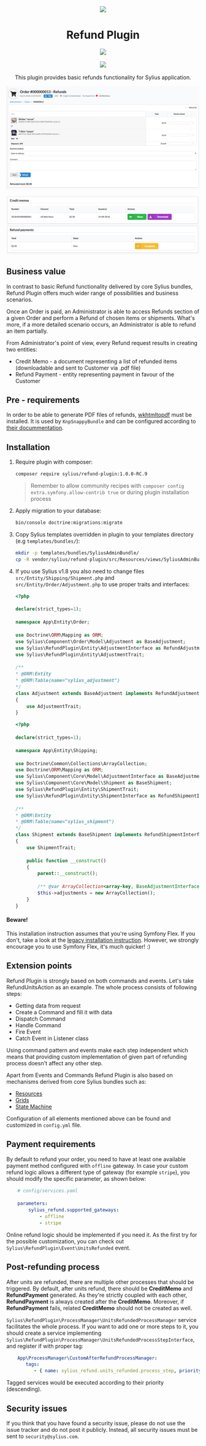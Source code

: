 <p align="center">
    <a href="https://sylius.com" target="_blank">
        <img src="https://demo.sylius.com/assets/shop/img/logo.png" />
    </a>
</p>

<h1 align="center">Refund Plugin</h1>

<p align="center"><img src="https://travis-ci.org/Sylius/RefundPlugin.svg?branch=master"></p>

<p align="center"><a href="https://sylius.com/plugins/" target="_blank"><img src="https://sylius.com/assets/badge-official-sylius-plugin.png" width="200"></a></p>

<p align="center">This plugin provides basic refunds functionality for Sylius application.</p>

![Screenshot showing order's refund section](docs/refunds.png)

![Screenshot showing order's credit memos and refund payments](docs/credit_memo.png)

## Business value

In contrast to basic Refund functionality delivered by core Sylius bundles, Refund Plugin offers much wider range of
possibilities and business scenarios.

Once an Order is paid, an Administrator is able to access Refunds section of a given Order and perform a Refund
of chosen items or shipments. What's more, if a more detailed scenario occurs, an Administrator is able to refund an item
partially.

From Administrator's point of view, every Refund request results in creating two entities:
* Credit Memo - a document representing a list of refunded items (downloadable and sent to Customer via .pdf file)
* Refund Payment - entity representing payment in favour of the Customer

## Pre - requirements

In order to be able to generate PDF files of refunds, [wkhtmltopdf](https://wkhtmltopdf.org/) must be installed.
It is used by `KnpSnappyBundle` and can be configured according to [their docummentation](https://github.com/KnpLabs/KnpSnappyBundle#configuration).

## Installation

1. Require plugin with composer:

    ```bash
    composer require sylius/refund-plugin:1.0.0-RC.9
    ```

    > Remember to allow community recipes with `composer config extra.symfony.allow-contrib true` or during plugin installation process

2. Apply migration to your database:

    ```bash
    bin/console doctrine:migrations:migrate
    ```

3. Copy Sylius templates overridden in plugin to your templates directory (e.g `templates/bundles/`):

    ```bash
    mkdir -p templates/bundles/SyliusAdminBundle/
    cp -R vendor/sylius/refund-plugin/src/Resources/views/SyliusAdminBundle/* templates/bundles/SyliusAdminBundle/
    ```
   
4. If you use Sylius v1.8 you also need to change files `src/Entity/Shipping/Shipment.php` and `src/Entity/Order/Adjustment.php` to use proper traits and interfaces:

    ```php
    <?php
    
    declare(strict_types=1);
    
    namespace App\Entity\Order;
    
    use Doctrine\ORM\Mapping as ORM;
    use Sylius\Component\Order\Model\Adjustment as BaseAdjustment;
    use Sylius\RefundPlugin\Entity\AdjustmentInterface as RefundAdjustmentInterface;
    use Sylius\RefundPlugin\Entity\AdjustmentTrait;
    
    /**
    * @ORM\Entity
    * @ORM\Table(name="sylius_adjustment")
    */
    class Adjustment extends BaseAdjustment implements RefundAdjustmentInterface
    {
        use AdjustmentTrait;
    }
   ```
   
    ```php 
    <?php
    
    declare(strict_types=1);
    
    namespace App\Entity\Shipping;
    
    use Doctrine\Common\Collections\ArrayCollection;
    use Doctrine\ORM\Mapping as ORM;
    use Sylius\Component\Core\Model\AdjustmentInterface as BaseAdjustmentInterface;
    use Sylius\Component\Core\Model\Shipment as BaseShipment;
    use Sylius\RefundPlugin\Entity\ShipmentTrait;
    use Sylius\RefundPlugin\Entity\ShipmentInterface as RefundShipmentInterface;
    
    /**
    * @ORM\Entity
    * @ORM\Table(name="sylius_shipment")
    */
    class Shipment extends BaseShipment implements RefundShipmentInterface
    {
        use ShipmentTrait;
    
        public function __construct()
        {
            parent::__construct();

            /** @var ArrayCollection<array-key, BaseAdjustmentInterface> $this->adjustments */
            $this->adjustments = new ArrayCollection();
        }
    }
    ```

#### Beware!

This installation instruction assumes that you're using Symfony Flex. If you don't, take a look at the
[legacy installation instruction](docs/legacy_installation.md). However, we strongly encourage you to use
Symfony Flex, it's much quicker! :)

## Extension points

Refund Plugin is strongly based on both commands and events. Let's take RefundUnitsAction as an example. The whole
process consists of following steps:

* Getting data from request
* Create a Command and fill it with data
* Dispatch Command
* Handle Command
* Fire Event
* Catch Event in Listener class

Using command pattern and events make each step independent which means that providing custom implementation of given
part of refunding process doesn't affect any other step.

Apart from Events and Commands Refund Plugin is also based on mechanisms derived from core Sylius bundles such as:

* [Resources](https://docs.sylius.com/en/1.2/components_and_bundles/components/Resource/index.html)
* [Grids](https://docs.sylius.com/en/1.2/components_and_bundles/bundles/SyliusGridBundle/index.html)
* [State Machine](https://docs.sylius.com/en/1.2/book/architecture/state_machine.html)

Configuration of all elements mentioned above can be found and customized in `config.yml` file.

## Payment requirements

By default to refund your order, you need to have at least one available payment method configured with `offline` gateway.
In case your custom refund logic allows a different type of gateway (for example `stripe`), you should modify the specific parameter,
as shown below:

```yaml
    # config/services.yaml
    
    parameters:
        sylius_refund.supported_gateways:
            - offline
            - stripe

```

Online refund logic should be implemented if you need it.
As the first try for the possible customization, you can check out `Sylius\RefundPlugin\Event\UnitsRefunded` event.

## Post-refunding process

After units are refunded, there are multiple other processes that should be triggered. By default, after units refund, there should be **CreditMemo** and
**RefundPayment** generated. As they're strictly coupled with each other, **RefundPayment** is always created after the **CreditMemo**. Moreover, if **RefundPayment**
fails, related **CreditMemo** should not be created as well.

`Sylius\RefundPlugin\ProcessManager\UnitsRefundedProcessManager` service facilitates the whole process. If you want to add one or more steps to it, you should create
a service implementing `Sylius\RefundPlugin\ProcessManager\UnitsRefundedProcessStepInterface`, and register if with proper tag:

```yaml
    App\ProcessManager\CustomAfterRefundProcessManager:
       tags:
          - { name: sylius_refund.units_refunded.process_step, priority: 0 }
```

Tagged services would be executed according to their priority (descending). 

## Security issues

If you think that you have found a security issue, please do not use the issue tracker and do not post it publicly.
Instead, all security issues must be sent to `security@sylius.com`.
